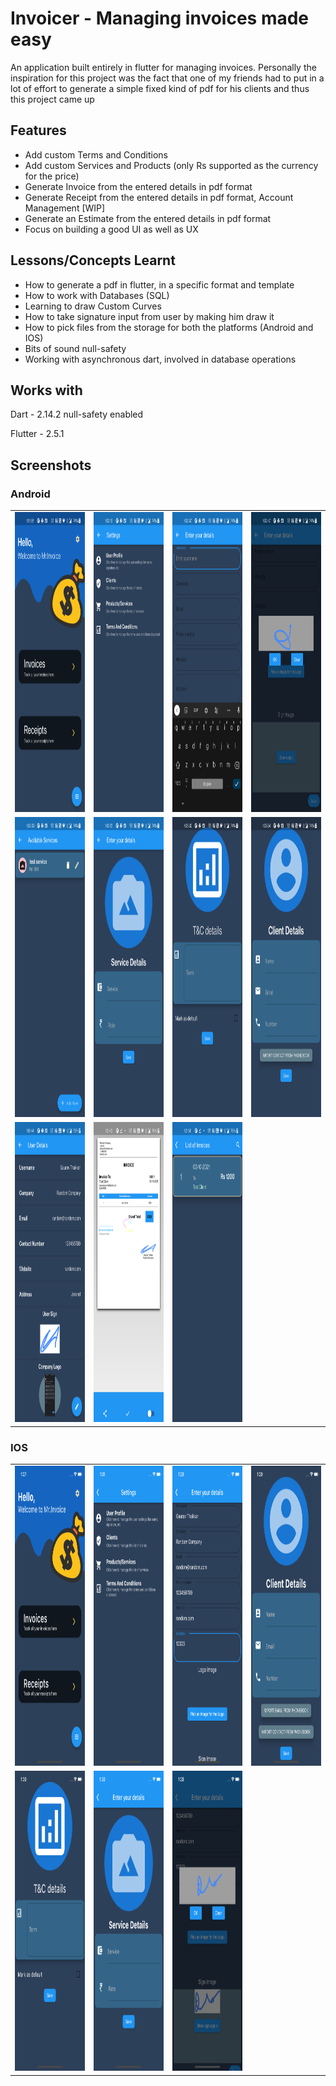 # Invoicer - Managing invoices made easy

An application built entirely in flutter for managing invoices. Personally the inspiration for this project was the fact that one of my friends
had to put in a lot of effort to generate a simple fixed kind of pdf for his clients and thus this project came up

## Features
- Add custom Terms and Conditions
- Add custom Services and Products (only Rs supported as the currency for the price)
- Generate Invoice from the entered details in pdf format
- Generate Receipt from the entered details in pdf format, Account Management [WIP]
- Generate an Estimate from the entered details in pdf format
- Focus on building a good UI as well as UX

## Lessons/Concepts Learnt
- How to generate a pdf in flutter, in a specific format and template
- How to work with Databases (SQL)
- Learning to draw Custom Curves
- How to take signature input from user by making him draw it
- How to pick files from the storage for both the platforms (Android and IOS)
- Bits of sound null-safety
- Working with asynchronous dart, involved in database operations

## Works with

Dart - 2.14.2 null-safety enabled

Flutter - 2.5.1

## Screenshots

### Android

<table>
 <tr>
    <td><img src="static/android/1.png" width=270 height=480></td>
    <td><img src="static/android/2.png" width=270 height=480></td>
    <td><img src="static/android/3.png" width=270 height=480></td>
    <td><img src="static/android/4.png" width=270 height=480></td>
  </tr>
  <tr>
      <td><img src="static/android/5.png" width=270 height=480></td>
      <td><img src="static/android/6.png" width=270 height=480></td>
      <td><img src="static/android/7.png" width=270 height=480></td>
      <td><img src="static/android/8.png" width=270 height=480></td>
    </tr>
    <tr>
          <td><img src="static/android/9.png" width=270 height=480></td>
          <td><img src="static/android/10.png" width=270 height=480></td>
          <td><img src="static/android/11.png" width=270 height=480></td>
    </tr>
</table>


### IOS


<table>
 <tr>
    <td><img src="static/ios/1.png" width=270 height=480></td>
    <td><img src="static/ios/2.png" width=270 height=480></td>
    <td><img src="static/ios/3.png" width=270 height=480></td>
    <td><img src="static/ios/4.png" width=270 height=480></td>
  </tr>
  <tr>
      <td><img src="static/ios/5.png" width=270 height=480></td>
      <td><img src="static/ios/6.png" width=270 height=480></td>
      <td><img src="static/ios/7.png" width=270 height=480></td>
    </tr>
</table>

